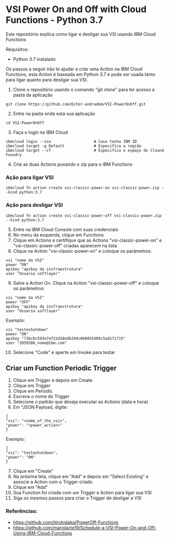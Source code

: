 # VSI Power On and Off with Cloud Functions - Python 3.7
Este repositório explica como ligar e desligar sua VSI usando IBM Cloud Functions

Requisitos:
- Python 3.7 instalado


Os passos a seguir irão te ajudar a criar uma Action na IBM Cloud Functions, 
esta Action é baseada em Python 3.7 e pode ser usada tanto para ligar quanto para desligar sua VSI.


1. Clone o repositório usando o comando "git clone" para ter acesso a pasta da aplicação
````shel
git clone https://github.com/Ester-andradem/VSI-PowerOnOff.git
````

2. Entre na pasta onde esta sua aplicação
````shel
cd VSI-PowerOnOff
````

3. Faça o login na IBM Cloud
````shel
ibmcloud login --sso                   # Caso tenha IBM ID
ibmcloud target -g Default             # Especifica a região
ibmcloud target --cf                   # Especifica o espaço do Clound Foundry
````

4. Crie as duas Actions puxando o zip para o IBM Functions

### Ação para ligar VSI
```shel
ibmcloud fn action create vsi-classic-power-on vsi-classic-power.zip --kind python:3.7
```

### Ação para desligar VSI
```shel
ibmcloud fn action create vsi-classic-power-off vsi-classic-power.zip --kind python:3.7
```

5. Entre na IBM Cloud Console com suas credenciais
6. No menu da esquerda, clique em Functions
7. Clique em Actions e certifique que as Actions "vsi-classic-power-on" e "vsi-classic-power-off" criadas aparecem na lista 
8. Clique na Action "vsi-classic-power-on" e coloque os parâmetros:
```shel
vsi "nome da VSI"
power "ON"
apikey "apikey da insfraestrutura"
user "Usuario softlayer"
```

9. Salve a Action On. Clique na Action "vsi-classic-power-off" e coloque os parâmetros:
```shel
vsi "nome da VSI"
power "OFF"
apikey "apikey da insfraestrutura"
user "Usuario softlayer"
```

Exemplo:
```shel
vsi "testeshutdown"
power "ON"
apikey "73bc6c593e7ef22d38edb204c060055d09c5ad171715"
user "2059386_nome@ibm.com"
```

10. Selecione "Code" e aperte em Invoke para testar


## Criar um Function Periodic Trigger

1. Clique em Trigger e depois em Create
2. Clique em Trigger
3. Clique em Periodic
4. Escreva o nome do Trigger
5. Selecione o padrão que deseja executar as Actions (data e hora)
6. Em "JSON Payload, digite:
```shel
{
"vsi": "<name_of_the_vsi>",
"power": "<power_action>"
}
```

Exemplo:
```shel
{
"vsi": "testeshutdown",
"power": "ON"
}
```

7. Clique em "Create"
8. Na próxima tela, clique em "Add" e depois em "Select Existing" e associe a Action com o Trigger criado 
9. Clique em "Add"
10. Sua Function foi criada com um Trigger e Action para ligar sua VSI
11. Siga os mesmos passos para criar o Trigger de desligar a VSI


### Referências:
- https://github.com/itirohidaka/PowerOff-Functions
- https://github.com/mariolarte19/Schedule-a-VSI-Power-On-and-Off-Using-IBM-Cloud-Functions
